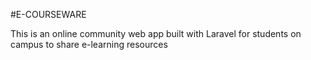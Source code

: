 #E-COURSEWARE

This is an online community web app built with Laravel for students on campus to share e-learning resources